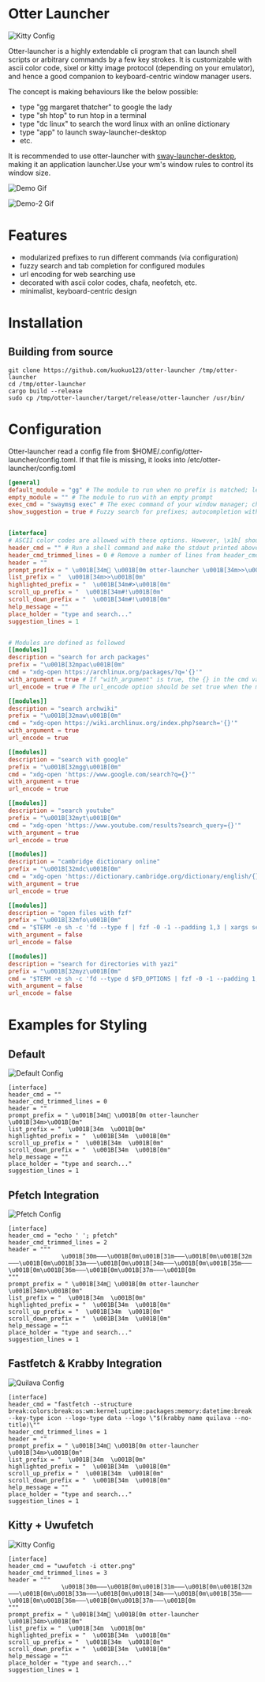 # Otter Launcher

![Kitty Config](./assets/kitty.png)

Otter-launcher is a highly extendable cli program that can launch shell scripts or arbitrary commands by a few key strokes. It is customizable with ascii color code, sixel or kitty image protocol (depending on your emulator), and hence a good companion to keyboard-centric window manager users.

The concept is making behaviours like the below possible:

- type "gg margaret thatcher" to google the lady
- type "sh htop" to run htop in a terminal
- type "dc linux" to search the word linux with an online dictionary
- type "app" to launch sway-launcher-desktop
- etc.

It is recommended to use otter-launcher with [sway-launcher-desktop](https://github.com/Biont/sway-launcher-desktop), making it an application launcher.Use your wm's window rules to control its window size. 

![Demo Gif](./assets/demo.gif)

![Demo-2 Gif](./assets/demo-2.gif)

# Features

- modularized prefixes to run different commands (via configuration)
- fuzzy search and tab completion for configured modules
- url encoding for web searching use
- decorated with ascii color codes, chafa, neofetch, etc.
- minimalist, keyboard-centric design

# Installation

## Building from source

```
git clone https://github.com/kuokuo123/otter-launcher /tmp/otter-launcher
cd /tmp/otter-launcher
cargo build --release
sudo cp /tmp/otter-launcher/target/release/otter-launcher /usr/bin/
```

# Configuration

Otter-launcher read a config file from $HOME/.config/otter-launcher/config.toml. If that file is missing, it looks into /etc/otter-launcher/config.toml

``` toml
[general]
default_module = "gg" # The module to run when no prefix is matched; leaving the option empty defaults to googling
empty_module = "" # The module to run with an empty prompt
exec_cmd = "swaymsg exec" # The exec command of your window manager; change it to "hyprctl dispatch exec" if you use hyprland
show_suggestion = true # Fuzzy search for prefixes; autocompletion with TAB


[interface]
# ASCII color codes are allowed with these options. However, \x1b[ should be replaced with \u001B[ (unicode escape) because the rust toml crate cannot read \x as an escaped character...
header_cmd = "" # Run a shell command and make the stdout printed above the header
header_cmd_trimmed_lines = 0 # Remove a number of lines from header_cmd output, in case of some programs printing excessive empty lines at the end of its output
header = ""
prompt_prefix = " \u001B[34m \u001B[0m otter-launcher \u001B[34m>>\u001B[0m"
list_prefix = "  \u001B[34m>>\u001B[0m"
highlighted_prefix = "  \u001B[34m#>\u001B[0m"
scroll_up_prefix = "  \u001B[34m#!\u001B[0m"
scroll_down_prefix = "  \u001B[34m#!\u001B[0m"
help_message = ""
place_holder = "type and search..."
suggestion_lines = 1


# Modules are defined as followed
[[modules]]
description = "search for arch packages"
prefix = "\u001B[32mpac\u001B[0m"
cmd = "xdg-open https://archlinux.org/packages/?q='{}'"
with_argument = true # If "with_argument" is true, the {} in the cmd value will be replaced with user input. For example, entering "sh yazi ~/downloads" will open yazi and enter the download folder when "with_argument" is true; but will not enter ~/downloads when "with_arguement" is false.
url_encode = true # The url_encode option should be set true when the module is set to call for webpages, as it will make sure special characters in the url being readable to web browsers. It will better be false when the module calls a shell script.

[[modules]]
description = "search archwiki"
prefix = "\u001B[32maw\u001B[0m"
cmd = "xdg-open https://wiki.archlinux.org/index.php?search='{}'"
with_argument = true
url_encode = true

[[modules]]
description = "search with google"
prefix = "\u001B[32mgg\u001B[0m"
cmd = "xdg-open 'https://www.google.com/search?q={}'"
with_argument = true
url_encode = true

[[modules]]
description = "search youtube"
prefix = "\u001B[32myt\u001B[0m"
cmd = "xdg-open 'https://www.youtube.com/results?search_query={}'"
with_argument = true
url_encode = true

[[modules]]
description = "cambridge dictionary online"
prefix = "\u001B[32mdc\u001B[0m"
cmd = "xdg-open 'https://dictionary.cambridge.org/dictionary/english/{}'"
with_argument = true
url_encode = true

[[modules]]
description = "open files with fzf"
prefix = "\u001B[32mfo\u001B[0m"
cmd = "$TERM -e sh -c 'fd --type f | fzf -0 -1 --padding 1,3 | xargs setsid -f xdg-open'"
with_argument = false
url_encode = false

[[modules]]
description = "search for directories with yazi"
prefix = "\u001B[32myz\u001B[0m"
cmd = "$TERM -e sh -c 'fd --type d $FD_OPTIONS | fzf -0 -1 --padding 1,3 | xargs setsid -f $TERM -e yazi'"
with_argument = false
url_encode = false
```

# Examples for Styling

## Default

![Default Config](./assets/default.png)

```
[interface]
header_cmd = ""
header_cmd_trimmed_lines = 0
header = ""
prompt_prefix = " \u001B[34m \u001B[0m otter-launcher \u001B[34m>\u001B[0m"
list_prefix = "  \u001B[34m  \u001B[0m"
highlighted_prefix = "  \u001B[34m  \u001B[0m"
scroll_up_prefix = "  \u001B[34m  \u001B[0m"
scroll_down_prefix = "  \u001B[34m  \u001B[0m"
help_message = ""
place_holder = "type and search..."
suggestion_lines = 1
```

## Pfetch Integration

![Pfetch Config](./assets/pfetch.png)

```
[interface]
header_cmd = "echo ' '; pfetch"
header_cmd_trimmed_lines = 2
header = """
               \u001B[30m———\u001B[0m\u001B[31m———\u001B[0m\u001B[32m———\u001B[0m\u001B[33m———\u001B[0m\u001B[34m———\u001B[0m\u001B[35m———\u001B[0m\u001B[36m———\u001B[0m\u001B[37m———\u001B[0m
"""
prompt_prefix = " \u001B[34m \u001B[0m otter-launcher \u001B[34m>\u001B[0m"
list_prefix = "  \u001B[34m  \u001B[0m"
highlighted_prefix = "  \u001B[34m  \u001B[0m"
scroll_up_prefix = "  \u001B[34m  \u001B[0m"
scroll_down_prefix = "  \u001B[34m  \u001B[0m"
help_message = ""
place_holder = "type and search..."
suggestion_lines = 1
```

## Fastfetch & Krabby Integration

![Quilava Config](./assets/quilava.png)

```
[interface]
header_cmd = "fastfetch --structure break:colors:break:os:wm:kernel:uptime:packages:memory:datetime:break --key-type icon --logo-type data --logo \"$(krabby name quilava --no-title)\""
header_cmd_trimmed_lines = 1
header = ""
prompt_prefix = " \u001B[34m \u001B[0m otter-launcher \u001B[34m>\u001B[0m"
list_prefix = "  \u001B[34m  \u001B[0m"
highlighted_prefix = "  \u001B[34m  \u001B[0m"
scroll_up_prefix = "  \u001B[34m  \u001B[0m"
scroll_down_prefix = "  \u001B[34m  \u001B[0m"
help_message = ""
place_holder = "type and search..."
suggestion_lines = 1
```

## Kitty + Uwufetch

![Kitty Config](./assets/kitty.png)

```
[interface]
header_cmd = "uwufetch -i otter.png"
header_cmd_trimmed_lines = 3
header = """
               \u001B[30m———\u001B[0m\u001B[31m———\u001B[0m\u001B[32m———\u001B[0m\u001B[33m———\u001B[0m\u001B[34m———\u001B[0m\u001B[35m———\u001B[0m\u001B[36m———\u001B[0m\u001B[37m———\u001B[0m
"""
prompt_prefix = " \u001B[34m \u001B[0m otter-launcher \u001B[34m>\u001B[0m"
list_prefix = "  \u001B[34m  \u001B[0m"
highlighted_prefix = "  \u001B[34m  \u001B[0m"
scroll_up_prefix = "  \u001B[34m  \u001B[0m"
scroll_down_prefix = "  \u001B[34m  \u001B[0m"
help_message = ""
place_holder = "type and search..."
suggestion_lines = 1
```
